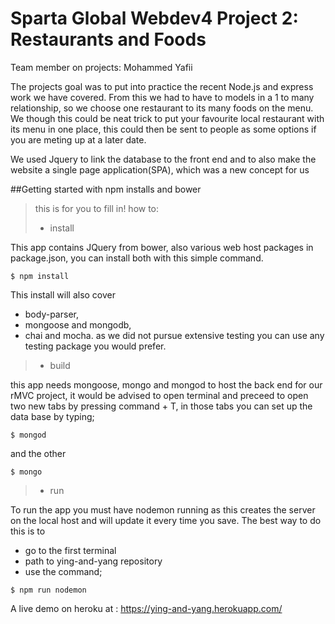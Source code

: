 # Sparta Global Webdev4 Project 2: Restaurants and Foods
Team member on projects:    Mohammed Yafii

The projects goal was to put into practice the recent Node.js and express work we have covered. From this we had to have to models in a 1 to many relationship, so we choose one restaurant to its many foods on the menu. We though this could be neat trick to put your favourite local restaurant with its menu in one place, this could then be sent to people as some options if you are meting up at a later date.

We used Jquery to link the database to the front end and to also make the website a single page application(SPA), which was a new concept for us

##Getting started with npm installs and bower
> this is for you to fill in! how to:
> - install

This app contains JQuery from bower, also various web host packages in package.json, you can install both with this simple command.



```
$ npm install

```
This install will also cover
- body-parser,
- mongoose and mongodb,
- chai and mocha.
  as we did not pursue  extensive testing you can use any testing package you would prefer.
> - build



this app needs mongoose, mongo and mongod to host the back end for our rMVC project, it would be advised to open terminal and preceed to open two new tabs by pressing command  + T, in those tabs you can set up the data base by typing;

```
$ mongod

```
and the other

```
$ mongo

```


> - run

To run the app you must have nodemon running as this creates the server on the local host and will update it every time you save. The best way to do this is to
- go to the first terminal
- path to ying-and-yang repository
- use the command;

```
$ npm run nodemon

```

A live demo on heroku at : https://ying-and-yang.herokuapp.com/
